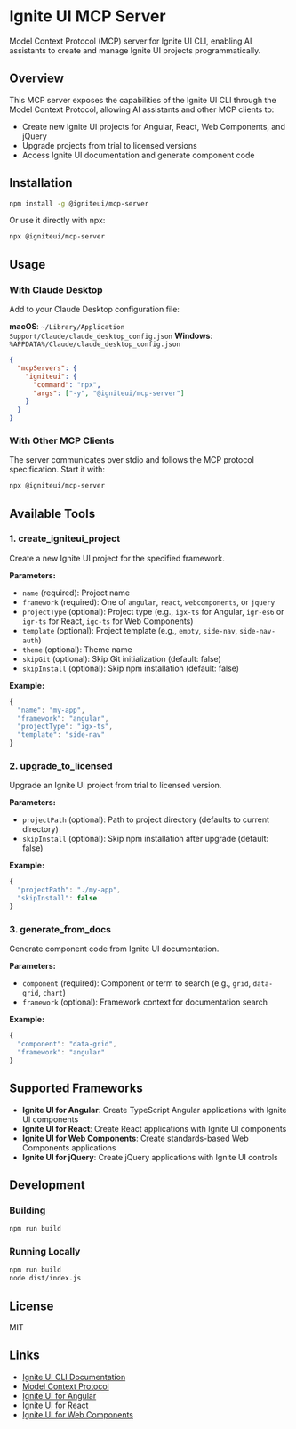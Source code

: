 # Ignite UI MCP Server

Model Context Protocol (MCP) server for Ignite UI CLI, enabling AI assistants to create and manage Ignite UI projects programmatically.

## Overview

This MCP server exposes the capabilities of the Ignite UI CLI through the Model Context Protocol, allowing AI assistants and other MCP clients to:

- Create new Ignite UI projects for Angular, React, Web Components, and jQuery
- Upgrade projects from trial to licensed versions
- Access Ignite UI documentation and generate component code

## Installation

```bash
npm install -g @igniteui/mcp-server
```

Or use it directly with npx:

```bash
npx @igniteui/mcp-server
```

## Usage

### With Claude Desktop

Add to your Claude Desktop configuration file:

**macOS**: `~/Library/Application Support/Claude/claude_desktop_config.json`
**Windows**: `%APPDATA%/Claude/claude_desktop_config.json`

```json
{
  "mcpServers": {
    "igniteui": {
      "command": "npx",
      "args": ["-y", "@igniteui/mcp-server"]
    }
  }
}
```

### With Other MCP Clients

The server communicates over stdio and follows the MCP protocol specification. Start it with:

```bash
npx @igniteui/mcp-server
```

## Available Tools

### 1. create_igniteui_project

Create a new Ignite UI project for the specified framework.

**Parameters:**
- `name` (required): Project name
- `framework` (required): One of `angular`, `react`, `webcomponents`, or `jquery`
- `projectType` (optional): Project type (e.g., `igx-ts` for Angular, `igr-es6` or `igr-ts` for React, `igc-ts` for Web Components)
- `template` (optional): Project template (e.g., `empty`, `side-nav`, `side-nav-auth`)
- `theme` (optional): Theme name
- `skipGit` (optional): Skip Git initialization (default: false)
- `skipInstall` (optional): Skip npm installation (default: false)

**Example:**
```typescript
{
  "name": "my-app",
  "framework": "angular",
  "projectType": "igx-ts",
  "template": "side-nav"
}
```

### 2. upgrade_to_licensed

Upgrade an Ignite UI project from trial to licensed version.

**Parameters:**
- `projectPath` (optional): Path to project directory (defaults to current directory)
- `skipInstall` (optional): Skip npm installation after upgrade (default: false)

**Example:**
```typescript
{
  "projectPath": "./my-app",
  "skipInstall": false
}
```

### 3. generate_from_docs

Generate component code from Ignite UI documentation.

**Parameters:**
- `component` (required): Component or term to search (e.g., `grid`, `data-grid`, `chart`)
- `framework` (optional): Framework context for documentation search

**Example:**
```typescript
{
  "component": "data-grid",
  "framework": "angular"
}
```

## Supported Frameworks

- **Ignite UI for Angular**: Create TypeScript Angular applications with Ignite UI components
- **Ignite UI for React**: Create React applications with Ignite UI components
- **Ignite UI for Web Components**: Create standards-based Web Components applications
- **Ignite UI for jQuery**: Create jQuery applications with Ignite UI controls

## Development

### Building

```bash
npm run build
```

### Running Locally

```bash
npm run build
node dist/index.js
```

## License

MIT

## Links

- [Ignite UI CLI Documentation](https://github.com/IgniteUI/igniteui-cli/wiki)
- [Model Context Protocol](https://modelcontextprotocol.io/)
- [Ignite UI for Angular](https://www.infragistics.com/products/ignite-ui-angular)
- [Ignite UI for React](https://www.infragistics.com/products/ignite-ui-react)
- [Ignite UI for Web Components](https://www.infragistics.com/products/ignite-ui-web-components)
